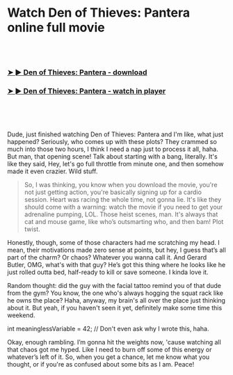<h1>Watch Den of Thieves: Pantera online full movie</h1>


<br><br>

<h3><a href="https://Nathans-tionaichuloo1974.github.io/upcwcbnrpk/">➤ ► Den of Thieves: Pantera - download</a></h3> 
<h3><a href="https://Nathans-tionaichuloo1974.github.io/upcwcbnrpk/">➤ ► Den of Thieves: Pantera - watch in player</a></h3>


<br><br><br>


Dude, just finished watching Den of Thieves: Pantera and I'm like, what just happened? Seriously, who comes up with these plots? They crammed so much into those two hours, I think I need a nap just to process it all, haha. But man, that opening scene! Talk about starting with a bang, literally. It's like they said, Hey, let's go full throttle from minute one, and then somehow made it even crazier. Wild stuff.

> So, I was thinking, you know when you download the movie, you're not just getting action, you're basically signing up for a cardio session. Heart was racing the whole time, not gonna lie. It's like they should come with a warning: watch the movie if you need to get your adrenaline pumping, LOL. Those heist scenes, man. It's always that cat and mouse game, like who’s outsmarting who, and then bam! Plot twist.

Honestly, though, some of those characters had me scratching my head. I mean, their motivations made zero sense at points, but hey, I guess that’s all part of the charm? Or chaos? Whatever you wanna call it. And Gerard Butler, OMG, what's with that guy? He’s got this thing where he looks like he just rolled outta bed, half-ready to kill or save someone. I kinda love it.

Random thought: did the guy with the facial tattoo remind you of that dude from the gym? You know, the one who's always hogging the squat rack like he owns the place? Haha, anyway, my brain's all over the place just thinking about it. But yeah, if you haven't seen it yet, definitely make some time this weekend.

int meaninglessVariable = 42; // Don't even ask why I wrote this, haha.

Okay, enough rambling. I’m gonna hit the weights now, 'cause watching all that chaos got me hyped. Like I need to burn off some of this energy or whatever’s left of it. So, when you get a chance, let me know what you thought, or if you're as confused about some bits as I am. Peace!
